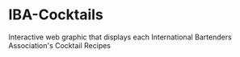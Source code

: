 # IBA-Cocktails
Interactive web graphic that displays each International Bartenders Association's Cocktail Recipes
